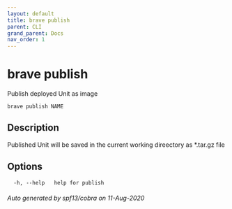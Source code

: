 ```yaml
---
layout: default
title: brave publish
parent: CLI
grand_parent: Docs
nav_order: 1
---
```


# brave publish

Publish deployed Unit as image

```
brave publish NAME
```

## Description

Published Unit will be saved in the current working direectory as *.tar.gz file

## Options

```
  -h, --help   help for publish
```

###### Auto generated by spf13/cobra on 11-Aug-2020
